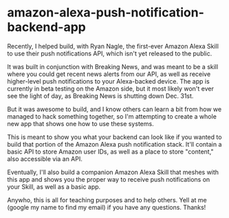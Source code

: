 # amazon-alexa-push-notification-backend-app
Recently, I helped build, with Ryan Nagle, the first-ever Amazon Alexa Skill to use their push notifications API, which isn't yet released to the public. 

It was built in conjunction with Breaking News, and was meant to be a skill where you could get recent news alerts from our API, as well as receive higher-level push notifications to your Alexa-backed device. The app is currently in beta testing on the Amazon side, but it most likely won't ever see the light of day, as Breaking News is shutting down Dec. 31st.

But it was awesome to build, and I know others can learn a bit from how we managed to hack something together, so I'm attempting to create a whole new app that shows one how to use these systems.

This is meant to show you what your backend can look like if you wanted to build that portion of the Amazon Alexa push notification stack. It'll contain a basic API to store Amazon user IDs, as well as a place to store "content," also accessible via an API.

Eventually, I'll also build a companion Amazon Alexa Skill that meshes with this app and shows you the proper way to receive push notifications on your Skill, as well as a basic app.

Anywho, this is all for teaching purposes and to help others. Yell at me (google my name to find my email) if you have any questions. Thanks!